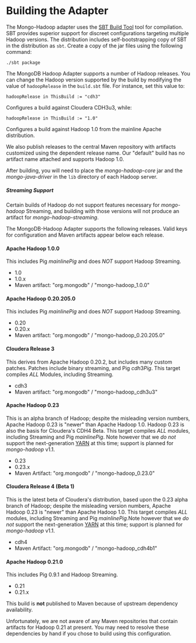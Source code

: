 Building the Adapter
===================

The Mongo-Hadoop adapter uses the
[SBT Build Tool][xsbt] tool for
compilation. SBT provides superior support for discreet configurations
targeting multiple Hadoop versions. The distribution includes
self-bootstrapping copy of SBT in the distribution as `sbt`.  Create a
copy of the jar files using the following command:

    ./sbt package

The MongoDB Hadoop Adapter supports a number of Hadoop releases. You
can change the Hadoop version supported by the build by modifying the
value of `hadoopRelease` in the `build.sbt` file. For instance, set
this value to:

    hadoopRelease in ThisBuild := "cdh3"

Configures a build against Cloudera CDH3u3, while:

    hadoopRelease in ThisBuild := "1.0"

Configures a build against Hadoop 1.0 from the mainline Apache distribution.

We also publish releases to the central Maven
repository with artifacts customized using the dependent release
name. Our "default" build has no artifact name attached and supports
Hadoop 1.0.

After building, you will need to place the *mongo-hadoop-core* jar and the
*mongo-java-driver* in the `lib` directory of each Hadoop server.

##### Streaming Support

Certain builds of Hadoop do not support features necessary for *mongo-hadoop* Streaming, and building with those versions will not produce an artifact for *mongo-hadoop-streaming*.

The MongoDB-Hadoop Adapter supports the following releases. Valid keys
for configuration and Maven artifacts appear below each release.


#### Apache Hadoop 1.0.0

This includes Pig $mainlinePig$ and does *NOT* support Hadoop Streaming.

- 1.0
- 1.0.x
- Maven artifact: "org.mongodb" / "mongo-hadoop_1.0.0"

#### Apache Hadoop 0.20.205.0

This includes Pig $mainlinePig$ and does *NOT* support Hadoop Streaming.

- 0.20
- 0.20.x
- Maven artifact: "org.mongodb" / "mongo-hadoop_0.20.205.0"


#### Cloudera Release 3

This derives from Apache Hadoop 0.20.2, but includes many custom
patches. Patches include binary streaming, and Pig $cdh3Pig$.  This
target compiles *ALL* Modules, including Streaming.

- cdh3
- Maven artifact: "org.mongodb" / "mongo-hadoop_cdh3u3"


#### Apache Hadoop 0.23

This is an alpha branch of Hadoop; despite the misleading version numbers, Apache Hadoop 0.23 is "newer" than Apache Hadoop 1.0. Hadoop 0.23 is also the basis for Cloudera's CDH4 Beta. This target compiles *ALL* modules, including Streaming and Pig $mainlinePig$.  Note however that we *do not* support the next-generation [YARN][hadoop-yarn] at this time; support is planned for *mongo-hadoop* v1.1.

- 0.23
- 0.23.x
- Maven Artifact: "org.mongodb" / "mongo-hadoop_0.23.0" 

#### Cloudera Release 4 (Beta 1) 

This is the latest beta of Cloudera's distribution, based upon the 0.23 alpha branch of Hadoop; despite the misleading version numbers, Apache Hadoop 0.23 is "newer" than Apache Hadoop 1.0. This target compiles *ALL* modules, including Streaming and Pig $mainlinePig$.Note however that we *do not* support the next-generation [YARN][hadoop-yarn] at this time; support is planned for *mongo-hadoop* v1.1.


- cdh4
- Maven Artifact: "org.mongodb" / "mongo-hadoop_cdh4b1" 

#### Apache Hadoop 0.21.0

This includes Pig 0.9.1 and Hadoop Streaming.

- 0.21
- 0.21.x

This build is **not** published to Maven because of upstream
dependency availability. 

Unfortunately, we are not aware of any Maven repositories that contain
artifacts for Hadoop 0.21 at present. You may need to resolve these
dependencies by hand if you chose to build using this
configuration. 

[xsbt]: https://github.com/harrah/xsbt "SBT Build Tool"
[hadoop-yarn]: http://hadoop.apache.org/common/docs/r0.23.0/hadoop-yarn/hadoop-yarn-site/YARN.html
